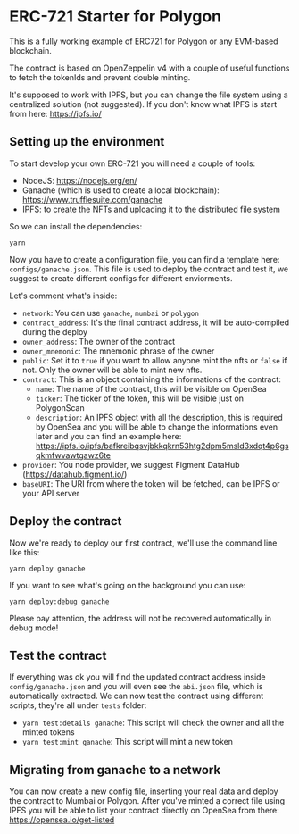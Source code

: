 # ERC-721 Starter for Polygon

This is a fully working example of ERC721 for Polygon or any EVM-based blockchain.

The contract is based on OpenZeppelin v4 with a couple of useful functions to fetch the tokenIds and prevent double minting.

It's supposed to work with IPFS, but you can change the file system using a centralized solution (not suggested). 
If you don't know what IPFS is start from here: https://ipfs.io/

## Setting up the environment

To start develop your own ERC-721 you will need a couple of tools:
- NodeJS: https://nodejs.org/en/
- Ganache (which is used to create a local blockchain): https://www.trufflesuite.com/ganache
- IPFS: to create the NFTs and uploading it to the distributed file system

So we can install the dependencies:
```
yarn
```

Now you have to create a configuration file, you can find a template here: `configs/ganache.json`.
This file is used to deploy the contract and test it, we suggest to create different configs for different enviorments.

Let's comment what's inside:
- `network`: You can use `ganache`, `mumbai` or `polygon`
- `contract_address`: It's the final contract address, it will be auto-compiled during the deploy
- `owner_address`: The owner of the contract
- `owner_mnemonic`: The mnemonic phrase of the owner
- `public`: Set it to `true` if you want to allow anyone mint the nfts or `false` if not. Only the owner will be able to mint new nfts.
- `contract`: This is an object containing the informations of the contract:
    - `name`: The name of the contract, this will be visible on OpenSea
    - `ticker`: The ticker of the token, this will be visible just on PolygonScan
    - `description`: An IPFS object with all the description, this is required by OpenSea and you will be able to change the informations even later and you can find an example here: https://ipfs.io/ipfs/bafkreibqsvjbkkqkrn53htg2dpm5msld3xdqt4p6gsqkmfwvawtgawz6te
- `provider`: You node provider, we suggest Figment DataHub (https://datahub.figment.io/)
- `baseURI`: The URI from where the token will be fetched, can be IPFS or your API server

## Deploy the contract

Now we're ready to deploy our first contract, we'll use the command line like this:
```
yarn deploy ganache
```

If you want to see what's going on the background you can use:

```
yarn deploy:debug ganache
```

Please pay attention, the address will not be recovered automatically in debug mode!

## Test the contract

If everything was ok you will find the updated contract address inside `config/ganache.json` and you will even see the `abi.json` file, which is automatically extracted.
We can now test the contract using different scripts, they're all under `tests` folder:

- `yarn test:details ganache`: This script will check the owner and all the minted tokens
- `yarn test:mint ganache`: This script will mint a new token

## Migrating from ganache to a network

You can now create a new config file, inserting your real data and deploy the contract to Mumbai or Polygon.
After you've minted a correct file using IPFS you will be able to list your contract directly on OpenSea from there: https://opensea.io/get-listed